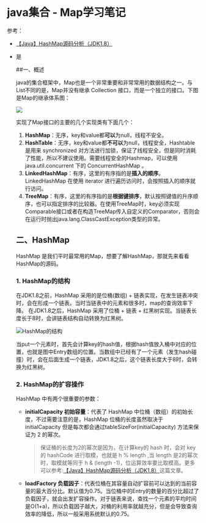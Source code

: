 # java集合 - Map学习笔记
参考：

- [【Java】HashMap源码分析（JDK1.8）](https://itimetraveler.github.io/2017/11/25/%E3%80%90Java%E3%80%91HashMap%E6%BA%90%E7%A0%81%E5%88%86%E6%9E%90%EF%BC%88JDK1.8%EF%BC%89/)
- 是

    ##一、概述

    java的集合框架中，Map也是一个非常重要和非常常用的数据结构之一。与List不同的是，Map并没有继承 Collection 接口，而是一个独立的接口。下图是Map的继承体系图：

    ![](https://mynoteimage.oss-cn-beijing.aliyuncs.com/2023-04-21-110910.png)

    实现了Map接口的主要的几个实现类有下面几个：

    1. **HashMap**：无序，key和value都**可以**为null，线程不安全。
    2. **HashTable**：无序，key和value都**不可以**为null，线程安全，Hashtable是用来 synchronized 对方法进行加锁，保证了线程安全，但是同时消耗了性能，所以不建议使用。需要线程安全的Hashmap，可以使用 java.util.concurrent 下的 ConcurrentHashMap 。
    3. **LinkedHashMap**：有序，这里的有序指的是**插入的顺序**。LinkedHashMap 在使用 iterator 进行遍历访问时，会按照插入的顺序就行访问。
    4. **TreeMap**：有序，这里的有序指的是**根据键排序**，默认按照键值的升序顺序，也可以指定排序的比较器。在使用TreeMap时，key必须实现Comparable接口或者在构造TreeMap传入自定义的Comparator，否则会在运行时抛出java.lang.ClassCastException类型的异常。


    ## 二、HashMap

    HashMap 是我们平时最常用的Map，想要了解HashMap，那就先来看看HashMap的源码。
    
    ### 1. HashMap的结构

    在JDK1.8之前，HashMap 采用的是位桶(数组) + 链表实现，在发生链表冲突时，会在形成一个链表。当时当链表中的元素和很多时，map的查询效率下降。
    在JDK1.8之后，HashMap 采用了位桶 + 链表 + 红黑树实现。当链表长度长于8时，会讲链表结构自动转换为红黑树。
    
    ![HashMap的结构](http://pbhc9u1ue.bkt.clouddn.com/map结构.png)

    当put一个元素时，首先会计算key的hash值，根据hash值放入桶中对应的位置，也就是图中Entry数组的位置。当数组中已经有了一个元素（发生hash碰撞）时，会在后面生成一个链表，JDK1.8之后，这个链表长度大于8时，会转换为红黑树。

    ### 2. HashMap的扩容操作

    HashMap 中有两个很重要的参数：
    - **initialCapacity 初始容量**：代表了 HashMap 中位桶（数组）的初始长度，不过需要注意的是，HashMap 位桶的长度虽然取决于 initialCapacity 但是每次都会通过tableSizeFor(initialCapacity) 方法来保证为 2 的幂次。 
    
        > 保证桶的长度为2的幂次是因为，在计算key的 hash 时，会对 key 的 hashCode 进行取模，也就是 h % length ,当 length 是2的幂次时，取模就等同于 h & (length -1)，位运算效率要比取模高。更多可以参考:[【Java】HashMap源码分析（JDK1.8）](https://itimetraveler.github.io/2017/11/25/%E3%80%90Java%E3%80%91HashMap%E6%BA%90%E7%A0%81%E5%88%86%E6%9E%90%EF%BC%88JDK1.8%EF%BC%89/)这篇文章。
    
    - **loadFactory 负载因子**：代表位桶在其容量自动扩容前可以达到的当前容量的最大百分比。默认值为0.75。当位桶中的Entry的数量的百分比超过了负载因子，就会出发扩容操作。对于链表来说，查找一个元素的平均时间是O(1+a)，所以负载因子越大，对桶的利用率就越充分，但是会导致查询效率的降低，所以一般采用系统默认的0.75。
